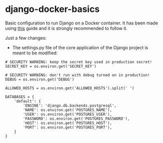 # django-docker-basics
Basic configuration to run Django on a Docker container.
It has been made using [this]([https://github.com/CoreyMSchafer](https://github.com/docker/awesome-compose/tree/master/official-documentation-samples/django/)) guide and it is strongly recommended to follow it.

Just a few changes:
- The settings.py file of the core application of the Django project is meant to be modified:

```
# SECURITY WARNING: keep the secret key used in production secret!
SECRET_KEY = os.environ.get('SECRET_KEY')

# SECURITY WARNING: don't run with debug turned on in production!
DEBUG = os.environ.get('DEBUG')

ALLOWED_HOSTS = os.environ.get('ALLOWED_HOSTS').split(' ')

DATABASES = {
    'default': {
        'ENGINE': 'django.db.backends.postgresql',
        'NAME': os.environ.get('POSTGRES_NAME'),
        'USER': os.environ.get('POSTGRES_USER'),
        'PASSWORD': os.environ.get('POSTGRES_PASSWORD'),
        'HOST': os.environ.get('POSTGRES_HOST'),
        'PORT': os.environ.get('POSTGRES_PORT'),
    }
}

```

